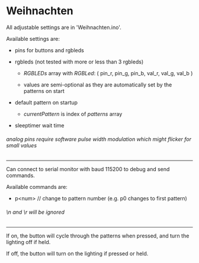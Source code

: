 # Weihnachten

All adjustable settings are in 'Weihnachten.ino'.

Available settings are:

- pins for buttons and rgbleds

- rgbleds (not tested with more or less than 3 rgbleds)

     - *RGBLEDs* array with *RGBLed*: ( pin_r, pin_g, pin_b, val_r, val_g, val_b )

     - values are semi-optional as they are automatically set by the patterns on start

- default pattern on startup
    - *currentPattern* is index of *patterns* array

- sleeptimer wait time

###### analog pins require software pulse width modulation which might flicker for small values

---

Can connect to serial monitor with baud 115200 to debug and send commands.

Available commands are:

- p\<num>   // change to pattern number <num> (e.g. p0 changes to first pattern)

###### \n and \r will be ignored

---

If on, the button will cycle through the patterns when pressed, and turn the lighting off if held.

If off, the button will turn on the lighting if pressed or held.
